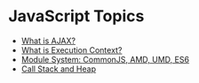 # JavaScript Topics

- [What is AJAX?](https://github.com/baeharam/Must-Know-About-Frontend/blob/main/Notes/javascript/ajax.md)
- [What is Execution Context?](https://github.com/baeharam/Must-Know-About-Frontend/blob/main/Notes/javascript/execution-context.md)
- [Module System: CommonJS, AMD, UMD, ES6](https://github.com/baeharam/Must-Know-About-Frontend/blob/main/Notes/javascript/module.md)
- [Call Stack and Heap](https://github.com/baeharam/Must-Know-About-Frontend/blob/main/Notes/javascript/stack-heap.md)
